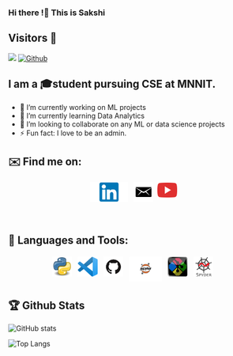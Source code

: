 ### Hi there !👋 This is Sakshi
## Visitors 👀

![](https://visitor-badge.laobi.icu/badge?page_id=sakshigupta08.sakshigupta08)
[![Github](https://img.shields.io/github/followers/sakshigupta08?label=Followers&logo=Github)](https://github.com/sakshigupta08)

## I am a 🎓student pursuing CSE at MNNIT.

- 🔭 I’m currently working on ML projects
- 🌱 I’m currently learning Data Analytics
- 👯 I’m looking to collaborate on any ML or data science projects
- ⚡ Fun fact: I love to be an admin.


## ✉️ Find me on:

<p align="center">
 <a href="https://www.linkedin.com/in/sakshi-gupta-8719161a8/" target="_blank" rel="noopener noreferrer"> <img src="https://github.com/sakshigupta08/sakshigupta08/blob/main/Iconns/LinkedIn.png" alt="Python" height="40" style="vertical-align:top; margin:4px"></a>
    <a href="mailto:sakshikalwar01@gmail.com"> <img src="https://github.com/sakshigupta08/sakshigupta08/blob/main/Iconns/email.png" alt="Python" height="40" style="vertical-align:top; margin:4px"></a>
    <a href="https://www.youtube.com/channel/UCxK1jXkTyb3ZfxrnD-TPRZQ"> <img src="https://github.com/sakshigupta08/sakshigupta08/blob/main/Iconns/youtube.png" alt="Python" height="40" style="vertical-align:top; margib:4px"></a>
</p>

<br />

## 🧰 Languages and Tools:
<p align="center">
<img src="https://github.com/sakshigupta08/sakshigupta08/blob/main/Iconns/Python.png" alt="Python" height="40" style="vertical-align:top; margin:4px">
<img src="https://github.com/sakshigupta08/sakshigupta08/blob/main/Iconns/VS.png" alt="VS Code" height="40" style="vertical-align:top; margin:4px">
<img src="https://github.com/sakshigupta08/sakshigupta08/blob/main/Iconns/GitHub.png" alt="Github" height="40" style="vertical-align:top; margin:4px">
<img src="https://github.com/sakshigupta08/sakshigupta08/blob/main/Iconns/python-jupyter-notebook.png" alt="Jupyter" height="50" style="vertical-align:top; margin:4px">
<img src="https://github.com/sakshigupta08/sakshigupta08/blob/main/Iconns/Git%20Bash.png" alt="Git Bash" height="40" style="vertical-align:top; margin:4px">
<img src="https://github.com/sakshigupta08/sakshigupta08/blob/main/Iconns/spyder.png" alt="Spyder" height="40" style="vertical-align:top; margin:4px">
</p>

## :trophy: Github Stats 
![GitHub stats](https://github-readme-stats.vercel.app/api?username=sakshigupta08&show_icons=true&theme=tokyonight)

![Top Langs](https://github-readme-stats.vercel.app/api/top-langs/?username=sakshigupta08&theme=tokyonight)
